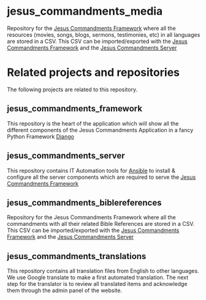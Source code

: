 # jesus_commandments_media
Repository for the [Jesus Commandments Framework](https://github.com/jesuscommandments/jesus_commandments_framework) where all the resources (movies, songs, blogs, sermons, testimonies, etc) in all languages are stored in a CSV. This CSV can be imported/exported with the [Jesus Commandments Framework](https://github.com/jesuscommandments/jesus_commandments_framework) and the [Jesus Commandments Server](https://github.com/jesuscommandments/jesus_commandments_server)

# Related projects and repositories
The following projects are related to this repository.

## jesus_commandments_framework
This repository is the heart of the application which will show all the different components of the Jesus Commandments Application in a fancy Python Framework [Django](https://www.djangoproject.com/)

## jesus_commandments_server
This repository contains IT Automation tools for [Ansible](https://docs.ansible.com/ansible/latest/index.html) to install & configure all the server components which are required to serve the [Jesus Commandments Framework](https://github.com/jesuscommandments/jesus_commandments_framework)

## jesus_commandments_biblereferences
Repository for the Jesus Commandments Framework where all the commandments with all their related Bible References are stored in a CSV. This CSV can be imported/exported with the [Jesus Commandments Framework](https://github.com/jesuscommandments/jesus_commandments_framework) and the [Jesus Commandments Server](https://github.com/jesuscommandments/jesus_commandments_server)

## jesus_commandments_translations
This repository contains all translation files from English to other languages. We use Google translate to make a first automated translation. The next step for the translator is to review all translated items and acknowledge them through the admin panel of the website. 
